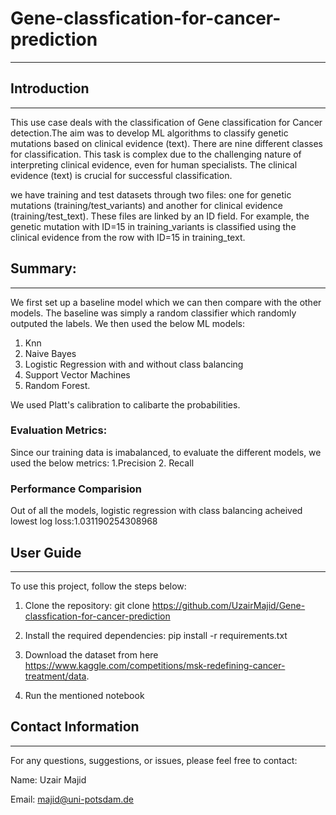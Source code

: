 # Gene-classfication-for-cancer-prediction
---
## Introduction
---
This use case deals with the classification of Gene classification for Cancer detection.The aim was to develop ML algorithms to classify genetic mutations based on clinical evidence (text). There are nine different classes for classification. This task is complex due to the challenging nature of interpreting clinical evidence, even for human specialists. The clinical evidence (text) is crucial for successful classification.

we have training and test datasets through two files: one for genetic mutations (training/test_variants) and another for clinical evidence (training/test_text). These files are linked by an ID field. For example, the genetic mutation with ID=15 in training_variants is classified using the clinical evidence from the row with ID=15 in training_text.

## Summary:
---
We first set up a baseline model which we can then compare with the other models. The baseline was simply a random classifier which randomly outputed the labels. 
We then used the below ML models:
1. Knn
2. Naive Bayes
3. Logistic Regression with and without class balancing
4. Support Vector Machines
6. Random Forest.

We used Platt's calibration to calibarte the probabilities.

### Evaluation Metrics:

Since our training data is imabalanced,  to evaluate the different models, we used the below metrics:
1.Precision
2. Recall

### Performance Comparision
Out of all the models, logistic regression with class balancing acheived lowest log loss:1.031190254308968


## User Guide
---
To use this project, follow the steps below:

1. Clone the repository: git clone https://github.com/UzairMajid/Gene-classfication-for-cancer-prediction

2. Install the required dependencies: pip install -r requirements.txt

3. Download the dataset from here https://www.kaggle.com/competitions/msk-redefining-cancer-treatment/data.
4. Run the mentioned notebook

## Contact Information
---
For any questions, suggestions, or issues, please feel free to contact:

Name: Uzair Majid

Email: majid@uni-potsdam.de

